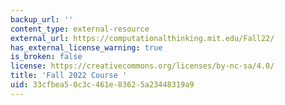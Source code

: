 ```yaml
---
backup_url: ''
content_type: external-resource
external_url: https://computationalthinking.mit.edu/Fall22/
has_external_license_warning: true
is_broken: false
license: https://creativecommons.org/licenses/by-nc-sa/4.0/
title: 'Fall 2022 Course '
uid: 33cfbea5-0c3c-461e-8362-5a23448319a9
---
```

